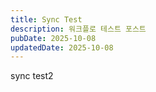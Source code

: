 ```yaml
---
title: Sync Test
description: 워크플로 테스트 포스트
pubDate: 2025-10-08
updatedDate: 2025-10-08
---
```


sync test2
